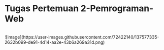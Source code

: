 # Tugas Pertemuan 2-Pemrograman-Web
<table></table>
![image](https://user-images.githubusercontent.com/72422140/137577335-2632b099-de91-4d14-aa2e-43b6a269a31d.png)
